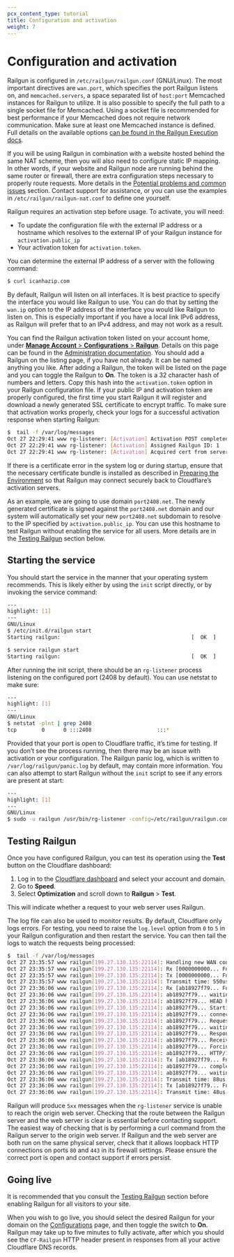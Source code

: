```yaml
---
pcx_content_type: tutorial
title: Configuration and activation
weight: 7
---
```


# Configuration and activation

Railgun is configured in `/etc/railgun/railgun.conf` (GNU/Linux). The most important directives are `wan.port`, which specifies the port Railgun listens on, and `memcached.servers`, a space separated list of `host:port` Memcached instances for Railgun to utilize. It is also possible to specify the full path to a single socket file for Memcached. Using a socket file is recommended for best performance if your Memcached does not require network communication. Make sure at least one Memcached instance is defined. Full details on the available options [can be found in the Railgun Execution docs](/railgun/user-guide/railgun-execution/).

If you will be using Railgun in combination with a website hosted behind the same NAT scheme, then you will also need to configure static IP mapping. In other words, if your website and Railgun node are running behind the same router or firewall, there are extra configuration steps necessary to properly route requests. More details in the [Potential problems and common issues](/railgun/user-guide/set-up/potential-problems/) section. Contact support for assistance, or you can use the examples in `/etc/railgun/railgun-nat.conf` to define one yourself.

Railgun requires an activation step before usage. To activate, you will need:

* To update the configuration file with the external IP address or a hostname which resolves to the external IP of your Railgun instance for `activation.public_ip`
* Your activation token for `activation.token`.

You can determine the external IP address of a server with the following command:

```sh
$ curl icanhazip.com
```

By default, Railgun will listen on all interfaces. It is best practice to specify the interface you would like Railgun to use. You can do that by setting the `wan.ip` option to the IP address of the interface you would like Railgun to listen on. This is especially important if you have a local link IPv6 address, as Railgun will prefer that to an IPv4 address, and may not work as a result.

You can find the Railgun activation token listed on your account home, under [**Manage Account** > **Configurations** > **Railgun**](https://dash.cloudflare.com/?to=/:account/configurations/railgun). Details on this page can be found in the [Administration documentation](/railgun/user-guide/administration/). You should add a Railgun on the listing page, if you have not already. It can be named anything you like. After adding a Railgun, the token will be listed on the page and you can toggle the Railgun to **On**. The token is a 32 character hash of numbers and letters. Copy this hash into the `activation.token` option in your Railgun configuration file. If your public IP and activation token are properly configured, the first time you start Railgun it will register and download a newly generated SSL certificate to encrypt traffic. To make sure that activation works properly, check your logs for a successful activation response when starting Railgun:

```bash
$  tail -f /var/log/messages
Oct 27 22:29:41 www rg-listener: [Activation] Activation POST completed.
Oct 27 22:29:41 www rg-listener: [Activation] Assigned Railgun ID: 1
Oct 27 22:29:41 www rg-listener: [Activation] Acquired cert from server
```

If there is a certificate error in the system log or during startup, ensure that the necessary certificate bundle is installed as described in [Preparing the Environment](/railgun/user-guide/set-up/preparing-environment/) so that Railgun may connect securely back to Cloudflare’s activation servers.

As an example, we are going to use domain `port2408.net`. The newly generated certificate is signed against the `port2408.net` domain and our system will automatically set your new `port2408.net` subdomain to resolve to the IP specified by `activation.public_ip`. You can use this hostname to test Railgun without enabling the service for all users. More details are in the [Testing Railgun](#testing-railgun) section below.

## Starting the service

You should start the service in the manner that your operating system recommends. This is likely either by using the `init` script directly, or by invoking the service command:

```bash
---
highlight: [1]
---
GNU/Linux
$ /etc/init.d/railgun start
Starting railgun:                                          [  OK  ]

$ service railgun start
Starting railgun:                                          [  OK  ]
```

After running the init script, there should be an `rg-listener` process listening on the configured port (2408 by default). You can use netstat to make sure:

```bash
---
highlight: [1]
---
GNU/Linux
$ netstat -plnt | grep 2408
tcp        0      0 :::2408                     :::*                        LISTEN      2981/rg-listener
```

Provided that your port is open to Cloudflare traffic, it’s time for testing. If you don’t see the process running, then there may be an issue with activation or your configuration. The Railgun panic log, which is written to `/var/log/railgun/panic.log` by default, may contain more information. You can also attempt to start Railgun without the `init` script to see if any errors are present at start:

```bash
---
highlight: [1]
---
GNU/Linux
$ sudo -u railgun /usr/bin/rg-listener -config=/etc/railgun/railgun.conf
```

## Testing Railgun

Once you have configured Railgun, you can test its operation using the **Test** button on the Cloudflare dashboard:

1. Log in to the [Cloudflare dashboard](https://dash.cloudflare.com/) and select your account and domain.
2. Go to **Speed**.
3. Select **Optimization** and scroll down to **Railgun** > **Test**. 

This will indicate whether a request to your web server uses Railgun.

The log file can also be used to monitor results. By default, Cloudflare only logs errors. For testing, you need to raise the `log.level` option from `0` to `5` in your Railgun configuration and then restart the service. You can then tail the logs to watch the requests being processed:

```bash
$  tail -f /var/log/messages
Oct 27 23:35:57 www railgun[199.27.130.135:22114]: Handling new WAN connection
Oct 27 23:35:57 www railgun[199.27.130.135:22114]: Rx [0000000000... FnPing 2012-10-27 23:37:55.872617 +0000 UTC]
Oct 27 23:35:57 www railgun[199.27.130.135:22114]: Tx [0000000000... FnPong 2012-10-27 23:37:55.872617 +0000 UTC]
Oct 27 23:35:57 www railgun[199.27.130.135:22114]: Transmit time: 550us
Oct 27 23:36:06 www railgun[199.27.130.135:22114]: Rx [ab18927f79... FnBegin ab18927f79... FnRequest HEAD http://example.com/ HTTP/1.1 188.165.194.208  ab18927f79... FnData DENone 374   ab18927f79... FnPush]
Oct 27 23:36:06 www railgun[199.27.130.135:22114]: ab18927f79... waiting for request
Oct 27 23:36:06 www railgun[199.27.130.135:22114]: ab18927f79... HEAD http://example.com/ HTTP/1.1 188.165.194.208 []
Oct 27 23:36:06 www railgun[199.27.130.135:22114]: ab18927f79... Starting connection to LAN
Oct 27 23:36:06 www railgun[199.27.130.135:22114]: ab18927f79... connected to 192.0.43.10:80
Oct 27 23:36:06 www railgun[199.27.130.135:22114]: ab18927f79... Request sent to server
Oct 27 23:36:06 www railgun[199.27.130.135:22114]: ab18927f79... waiting for response
Oct 27 23:36:06 www railgun[199.27.130.135:22114]: ab18927f79... Response is ready
Oct 27 23:36:06 www railgun[199.27.130.135:22114]: ab18927f79... Received response
Oct 27 23:36:06 www railgun[199.27.130.135:22114]: ab18927f79... Forcing wantedDelta
Oct 27 23:36:06 www railgun[199.27.130.135:22114]: ab18927f79... HTTP/1.1 301 Moved Permanently
Oct 27 23:36:06 www railgun[199.27.130.135:22114]: Tx [ab18927f79... FnData DENone 328  ]
Oct 27 23:36:06 www railgun[199.27.130.135:22114]: ab18927f79... completed (0 body bytes in 0.001572 seconds/0)#012
Oct 27 23:36:06 www railgun[199.27.130.135:22114]: ab18927f79... waiting for request
Oct 27 23:36:06 www railgun[199.27.130.135:22114]: Transmit time: 88us
Oct 27 23:36:06 www railgun[199.27.130.135:22114]: Tx [ab18927f79... FnPush]
Oct 27 23:36:06 www railgun[199.27.130.135:22114]: Transmit time: 48us
```

Railgun will produce `5xx` messages when the `rg-listener` service is unable to reach the origin web server. Checking that the route between the Railgun server and the web server is clear is essential before contacting support. The easiest way of checking that is by performing a curl command from the Railgun server to the origin web server. If Railgun and the web server are both run on the same physical server, check that it allows loopback HTTP connections on ports `80` and `443` in its firewall settings. Please ensure the correct port is open and contact support if errors persist.

## Going live

It is recommended that you consult the [Testing Railgun](#testing-railgun) section before enabling Railgun for all visitors to your site.

When you wish to go live, you should select the desired Railgun for your domain on the [Configurations](https://dash.cloudflare.com/?to=/:account/configurations/railgun) page, and then toggle the switch to **On**. Railgun may take up to five minutes to fully activate, after which you should see the `CF-Railgun` HTTP header present in responses from all your active Cloudflare DNS records.
